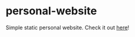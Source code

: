 # personal-website
Simple static personal website. Check it out <a href="https://erictolson.github.io/personal-website/" target="_blank">here</a>!
